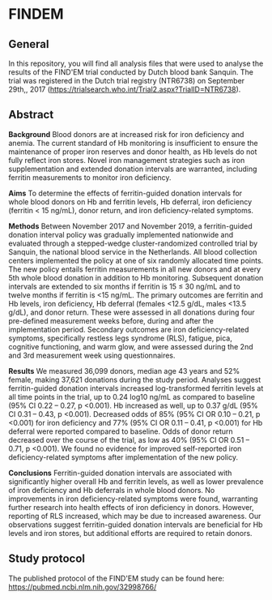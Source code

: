 # FINDEM

## General

In this repository, you will find all analysis files that were used to
analyse the results of the FIND'EM trial conducted by Dutch blood bank
Sanquin. The trial was registered in the Dutch trial registry (NTR6738)
on September 29th,, 2017
(<https://trialsearch.who.int/Trial2.aspx?TrialID=NTR6738>).

## Abstract

**Background** Blood donors are at increased risk for iron deficiency
and anemia. The current standard of Hb monitoring is insufficient to
ensure the maintenance of proper iron reserves and donor health, as Hb
levels do not fully reflect iron stores. Novel iron management
strategies such as iron supplementation and extended donation intervals
are warranted, including ferritin measurements to monitor iron
deficiency.

**Aims** To determine the effects of ferritin-guided donation intervals
for whole blood donors on Hb and ferritin levels, Hb deferral, iron
deficiency (ferritin \< 15 ng/mL), donor return, and iron
deficiency-related symptoms.

**Methods** Between November 2017 and November 2019, a ferritin-guided
donation interval policy was gradually implemented nationwide and
evaluated through a stepped-wedge cluster-randomized controlled trial by
Sanquin, the national blood service in the Netherlands. All blood
collection centers implemented the policy at one of six randomly
allocated time points. The new policy entails ferritin measurements in
all new donors and at every 5th whole blood donation in addition to Hb
monitoring. Subsequent donation intervals are extended to six months if
ferritin is 15 ≤ 30 ng/mL and to twelve months if ferritin is \<15
ng/mL. The primary outcomes are ferritin and Hb levels, iron deficiency,
Hb deferral (females \<12.5 g/dL, males \<13.5 g/dL), and donor return.
These were assessed in all donations during four pre-defined measurement
weeks before, during and after the implementation period. Secondary
outcomes are iron deficiency-related symptoms, specifically restless
legs syndrome (RLS), fatigue, pica, cognitive functioning, and warm
glow, and were assessed during the 2nd and 3rd measurement week using
questionnaires.

**Results**  We measured 36,099 donors, median age 43 years and 52% female, making 37,621 donations during the study period. Analyses suggest ferritin-guided donation intervals increased log-transformed ferritin levels at all time points in the trial, up to 0.24 log10 ng/mL as compared to baseline (95% CI 0.22 – 0.27, p <0.001). Hb increased as well, up to 0.37 g/dL (95% CI 0.31 – 0.43, p <0.001). Decreased odds of 85% (95% CI OR 0.10 – 0.21, p <0.001) for iron deficiency and 77% (95% CI OR 0.11 – 0.41, p <0.001) for Hb deferral were reported compared to baseline. Odds of donor return decreased over the course of the trial, as low as 40% (95% CI OR 0.51 – 0.71, p <0.001). We found no evidence for improved self-reported iron deficiency-related symptoms after implementation of the new policy.

**Conclusions** Ferritin-guided donation intervals are associated with
significantly higher overall Hb and ferritin levels, as well as lower
prevalence of iron deficiency and Hb deferrals in whole blood donors. No
improvements in iron deficiency-related symptoms were found, warranting
further research into health effects of iron deficiency in donors.
However, reporting of RLS increased, which may be due to increased
awareness. Our observations suggest ferritin-guided donation intervals
are beneficial for Hb levels and iron stores, but additional efforts are
required to retain donors.

## Study protocol

The published protocol of the FIND'EM study can be found here:
<https://pubmed.ncbi.nlm.nih.gov/32998766/>
